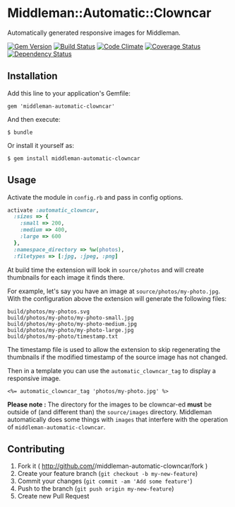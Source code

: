 # Middleman::Automatic::Clowncar

Automatically generated responsive images for Middleman.

[![Gem Version](https://badge.fury.io/rb/middleman-automatic-clowncar.png)](http://badge.fury.io/rb/middleman-automatic-clowncar)
[![Build Status](https://travis-ci.org/Octo-Labs/middleman-automatic-clowncar.png?branch=master)](https://travis-ci.org/Octo-Labs/middleman-automatic-clowncar)
[![Code Climate](https://codeclimate.com/github/Octo-Labs/middleman-automatic-clowncar.png)](https://codeclimate.com/github/Octo-Labs/middleman-automatic-clowncar)
[![Coverage Status](https://coveralls.io/repos/Octo-Labs/middleman-automatic-clowncar/badge.png?branch=master)](https://coveralls.io/r/Octo-Labs/middleman-automatic-clowncar?branch=master)
[![Dependency Status](https://gemnasium.com/Octo-Labs/middleman-automatic-clowncar.png)](https://gemnasium.com/Octo-Labs/middleman-automatic-clowncar)



## Installation

Add this line to your application's Gemfile:

    gem 'middleman-automatic-clowncar'

And then execute:

    $ bundle

Or install it yourself as:

    $ gem install middleman-automatic-clowncar

## Usage

Activate the module in `config.rb` and pass in config options.

```ruby
activate :automatic_clowncar,
  :sizes => {
    :small => 200,
    :medium => 400,
    :large => 600
  },
  :namespace_directory => %w(photos),
  :filetypes => [:jpg, :jpeg, :png]
```

At build time the extension will look in `source/photos` and will create
thumbnails for each image it finds there.

For example, let's say you have an image at
`source/photos/my-photo.jpg`. With the configuration above the extension
will generate the following files:

```
build/photos/my-photos.svg
build/photos/my-photo/my-photo-small.jpg
build/photos/my-photo/my-photo-medium.jpg
build/photos/my-photo/my-photo-large.jpg
build/photos/my-photo/timestamp.txt
```

The timestamp file is used to allow the extension to skip regenerating
the thumbnails if the modified timestamp of the source image has not changed.

Then in a template you can use the `automatic_clowncar_tag` to display a
responsive image.

```erb
<%= automatic_clowncar_tag 'photos/my-photo.jpg' %>
```

**Please note :** The directory for the images to be clowncar-ed
**must** be outside of (and different than) the `source/images`
directory.  Middleman automatically does some things with `images`
that interfere with the operation of `middleman-automatic-clowncar`.


## Contributing

1. Fork it ( http://github.com/<my-github-username>/middleman-automatic-clowncar/fork )
2. Create your feature branch (`git checkout -b my-new-feature`)
3. Commit your changes (`git commit -am 'Add some feature'`)
4. Push to the branch (`git push origin my-new-feature`)
5. Create new Pull Request
